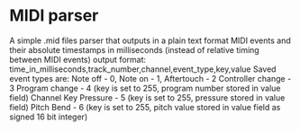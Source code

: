 # MIDI parser
A simple .mid files parser that outputs in a plain text format MIDI events and their absolute timestamps in milliseconds (instead of relative timing between MIDI events)
output format:
time_in_milliseconds,track_number,channel,event_type,key,value
Saved event types are:
Note off - 0,
Note on - 1,
Aftertouch - 2
Controller change - 3
Program change - 4 (key is set to 255, program number stored in value field)
Channel Key Pressure - 5 (key is set to 255, pressure stored in value field)
Pitch Bend - 6 (key is set to 255, pitch value stored in value field as signed 16 bit integer)
